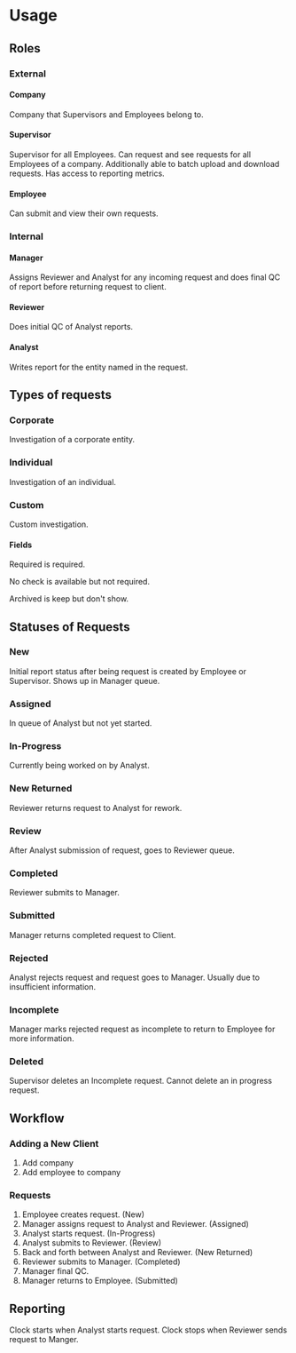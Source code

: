 # Usage

## Roles

### External

#### Company

Company that Supervisors and Employees belong to.

#### Supervisor

Supervisor for all Employees. Can request and see requests for all Employees of a company. Additionally able to batch upload and download requests. Has access to reporting metrics.

#### Employee

Can submit and view their own requests.

### Internal

#### Manager

Assigns Reviewer and Analyst for any incoming request and does final QC of report before returning request to client.

#### Reviewer

Does initial QC of Analyst reports.

#### Analyst

Writes report for the entity named in the request.


## Types of requests

### Corporate

Investigation of a corporate entity.

### Individual

Investigation of an individual.

### Custom

Custom investigation.

#### Fields

Required is required.

No check is available but not required.

Archived is keep but don't show.

## Statuses of Requests

### New

Initial report status after being request is created by Employee or Supervisor. Shows up in Manager queue.

### Assigned

In queue of Analyst but not yet started.

### In-Progress

Currently being worked on by Analyst.

### New Returned

Reviewer returns request to Analyst for rework.

### Review

After Analyst submission of request, goes to Reviewer queue.

### Completed

Reviewer submits to Manager.

### Submitted

Manager returns completed request to Client.

### Rejected

Analyst rejects request and request goes to Manager. Usually due to insufficient information.

### Incomplete

Manager marks rejected request as incomplete to return to Employee for more information.

### Deleted

Supervisor deletes an Incomplete request. Cannot delete an in progress request.

## Workflow

### Adding a New Client
1. Add company
1. Add employee to company

### Requests

1. Employee creates request. (New)
1. Manager assigns request to Analyst and Reviewer. (Assigned)
1. Analyst starts request. (In-Progress)
1. Analyst submits to Reviewer. (Review)
1. Back and forth between Analyst and Reviewer. (New Returned)
1. Reviewer submits to Manager. (Completed)
1. Manager final QC.
1. Manager returns to Employee. (Submitted)

## Reporting

Clock starts when Analyst starts request. Clock stops when Reviewer sends request to Manger.
